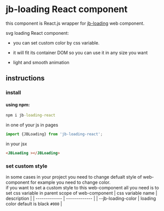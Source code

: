 # jb-loading React component

this component is React.js wrapper for [jb-loading](https://www.npmjs.com/package/jb-loading) web component.

svg loading React component:

- you can set custom color by css variable.

- it will fit its container DOM so you can use it in any size you want

- light and smooth animation

<!-- sample: <https://codepen.io/javadbat/pen/dyNwddd> -->

## instructions

### install

#### using npm:
```cmd
npm i jb-loading-react
```

in one of your js in pages

```js
import {JBLoading} from 'jb-loading-react';

```

in your jsx

```html
<JBLoading ></JBLoading>
```


### set custom style

in some cases in your project you need to change defualt style of web-component for example you need to change color.    
if you want to set a custom style to this web-component all you need is to set css variable in parent scope of web-component 
| css variable name                  | description                                                                                   |
| -------------                      | -------------                                                                                 |
| --jb-loading-color                 | loading color default is black `#000`                                                         |